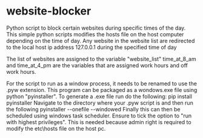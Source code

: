 # website-blocker
Python script to block certain websites during specific times of the day. This simple python scripts modifies the hosts file on the host computer depending on the time of day. Any website in the website list are redirected to the local host ip address 127.0.0.1 during the specified time of day

The list of websites are assigned to the variable "website_list"
time_at_8_am and time_at_4_pm are the variables that are assigned work hours and off work hours.

For the script to run as a window process, it needs to be renamed to use the .pyw extension.
This program can be packaged as a wondows.exe file using python "pyinstaller".
To generate a .exe file run do the following:
pip install pyinstaller
Navigate to the directory where your .pyw script is and then run the following 
pyinstaller --onefile --windowed <scriptname>
  Finally this can then be scheduled using windows task scheduler. Ensure to tick the option to "run with highest privileges". This is needed because admin right is required to modify the etc\hosts file on the host pc.
